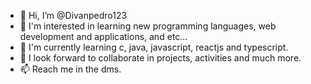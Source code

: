 - 👋 Hi, I’m @Divanpedro123
- 👀 I'm interested in learning new programming languages, web development and applications, and etc...
- 🌱 I'm currently learning c, java, javascript, reactjs and typescript.
- 💞️ I look forward to collaborate in projects, activities and much more.
- 📫 Reach me in the dms.

<!---
Divanpedro123/Divanpedro123 is a ✨ special ✨ repository because its `README.md` (this file) appears on your GitHub profile.
You can click the Preview link to take a look at your changes.
--->
